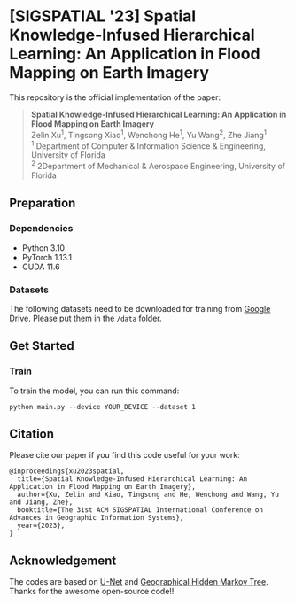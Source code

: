 # [SIGSPATIAL '23] Spatial Knowledge-Infused Hierarchical Learning: An Application in Flood Mapping on Earth Imagery 
This repository is the official implementation of the paper: 
> **Spatial Knowledge-Infused Hierarchical Learning: An Application in Flood Mapping on Earth Imagery** <br>
> Zelin Xu<sup>1</sup>, Tingsong Xiao<sup>1</sup>, Wenchong He<sup>1</sup>, Yu Wang<sup>2</sup>, Zhe Jiang<sup>1</sup> <br>
> <sup>1</sup> Department of Computer & Information Science & Engineering, University of Florida <br>
> <sup>2</sup> 2Department of Mechanical & Aerospace Engineering, University of Florida

## Preparation
### Dependencies
- Python 3.10
- PyTorch 1.13.1
- CUDA 11.6
### Datasets
The following datasets need to be downloaded for training from [Google Drive](https://drive.google.com/drive/folders/1jytlsS9yEdcPpOgSIGqOeM1ZlxvhqnBl?usp=sharing). Please put them in the `/data` folder.

## Get Started
### Train
To train the model, you can run this command:
```
python main.py --device YOUR_DEVICE --dataset 1 
```

## Citation
Please cite our paper if you find this code useful for your work:
```
@inproceedings{xu2023spatial,
  title={Spatial Knowledge-Infused Hierarchical Learning: An Application in Flood Mapping on Earth Imagery},
  author={Xu, Zelin and Xiao, Tingsong and He, Wenchong and Wang, Yu and Jiang, Zhe},
  booktitle={The 31st ACM SIGSPATIAL International Conference on Advances in Geographic Information Systems},
  year={2023},
}
```

## Acknowledgement
The codes are based on [U-Net](https://github.com/milesial/Pytorch-UNet) and [Geographical Hidden Markov Tree](https://github.com/spatialdatasciencegroup/HMTFIST). Thanks for the awesome open-source code!!
